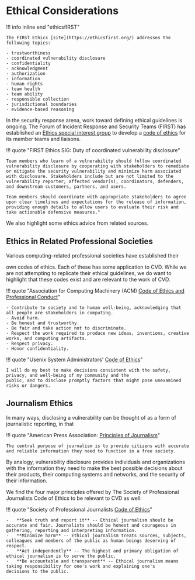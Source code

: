 # Ethical Considerations

!!! info inline end "ethicsfIRST"

    The FIRST Ethics [site](https://ethicsfirst.org/) addresses the following topics:

    - trustworthiness
    - coordinated vulnerability disclosure
    - confidentiality
    - acknowledgment
    - authorization
    - information
    - human rights
    - team health
    - team ability
    - responsible collection
    - jurisdictional boundaries
    - evidence-based reasoning

In the security response arena, work toward defining ethical
guidelines is ongoing. The Forum of Incident Response and Security Teams
(FIRST) has established an [Ethics special interest group](https://www.first.org/global/sigs/ethics/)
to develop a [code of ethics](https://ethicsfirst.org/) for its member teams and liaisons.

!!! quote "FIRST Ethics SIG: Duty of coordinated vulnerability disclosure"

    Team members who learn of a vulnerability should follow coordinated vulnerability disclosure by cooperating with stakeholders to remediate or mitigate the security vulnerability and minimize harm associated with disclosure. Stakeholders include but are not limited to the vulnerability reporter, affected vendor(s), coordinators, defenders, and downstream customers, partners, and users.
    
    Team members should coordinate with appropriate stakeholders to agree upon clear timelines and expectations for the release of information, providing enough details to allow users to evaluate their risk and take actionable defensive measures."

We also highlight some ethics advice from related sources.

## Ethics in Related Professional Societies

<!--excerpt-start-->Various computing-related professional societies have established their
own codes of ethics. Each of these has some application to CVD.<!--excerpt-end-->
While we are not attempting to replicate their ethical guidelines,
we do want to highlight that these codes exist and are relevant to the
work of CVD.

!!! quote "Association for Computing Machinery (ACM) [Code of Ethics and Professional Conduct](https://www.acm.org/about-acm/acm-code-of-ethics-and-professional-conduct)"

    - Contribute to society and to human well-being, acknowledging that all people are stakeholders in computing.
    - Avoid harm.
    - Be honest and trustworthy.
    - Be fair and take action not to discriminate.
    - Respect the work required to produce new ideas, inventions, creative works, and computing artifacts.
    - Respect privacy.
    - Honor confidentiality.

!!! quote "Usenix System Administrators' [Code of Ethics](https://www.usenix.org/system-administrators-code-ethics)"

    I will do my best to make decisions consistent with the safety, privacy, and well-being of my community and the
    public, and to disclose promptly factors that might pose unexamined risks or dangers.

## Journalism Ethics

In many ways, disclosing a vulnerability can be thought of as a form of
journalistic reporting, in that

!!! quote "American Press Association: [Principles of Journalism](https://americanpressassociation.com/principles-of-journalism/)"

    The central purpose of journalism is to provide citizens with accurate and reliable information they need to function in a free society.

By analogy, vulnerability disclosure provides individuals and
organizations with the information they need to make the best possible
decisions about their products, their computing systems and networks,
and the security of their information.

We find the four major principles offered by The Society of Professional
Journalists Code of Ethics to be relevant to CVD as well:

!!! quote "Society of Professional Journalists [Code of Ethics](https://www.spj.org/ethicscode.asp)"

    -   **Seek truth and report it** -- Ethical journalism should be
    accurate and fair. Journalists should be honest and courageous in
    gathering, reporting and interpreting information.
    -   **Minimize harm** -- Ethical journalism treats sources, subjects,
    colleagues and members of the public as human beings deserving of
    respect.
    -   **Act independently** -- The highest and primary obligation of
    ethical journalism is to serve the public.
    -   **Be accountable and transparent** -- Ethical journalism means
    taking responsibility for one's work and explaining one's
    decisions to the public.
